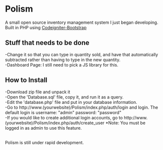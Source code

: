 Polism
======
A small open source inventory management system I just began developing. Built in PHP using <a href="https://github.com/sjlu/CodeIgniter-Bootstrap">Codeigniter-Bootstrap</a><br>
<h2> Stuff that needs to be done</h2>
-Change it so that you can type in quantity sold, and have that automatically subtracted rather than having to type in the new quantity.<br>
-Dashboard Page: I still need to pick a JS library for this. 

<h2>How to Install</h2>
-Download zip file and unpack it<br>
-Open the 'Database.sql' file, copy it, and run it as a query.<br>
-Edit the 'database.php' file and put in your database information.<br>
-Go to http://www.(yourwebsite)/Polism/index.php/auth/login and login. The default login is username: "admin" password: "password"<br>
-If you would like to create additional login accounts, go to http://www.(yourwebsite)/Polism/index.php/auth/create_user *Note: You must be logged in as admin to use this feature.<br>
<br>

Polism is still under rapid development.
